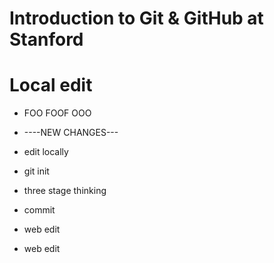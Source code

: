 # Introduction to Git & GitHub at Stanford

# Local edit
* FOO FOOF OOO
* ----NEW CHANGES---


* edit locally
* git init
* three stage thinking
* commit

* web edit
* web edit
